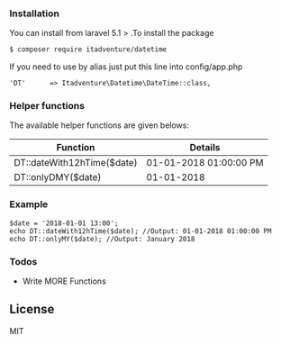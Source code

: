 
### Installation

You can install from laravel 5.1 > .To install the package

```sh
$ composer require itadventure/datetime
```

If you need to use by alias just put this line into config/app.php

```
'DT'      => Itadventure\Datetime\DateTime::class,
```

### Helper functions

The available helper functions are given belows:

| Function | Details |
| ------ | ------ |
| DT::dateWith12hTime($date) |  01-01-2018 01:00:00 PM |
| DT::onlyDMY($date) |  01-01-2018|


### Example
```
$date = '2018-01-01 13:00';
echo DT::dateWith12hTime($date); //Output: 01-01-2018 01:00:00 PM
echo DT::onlyMY($date); //Output: January 2018
```
### Todos

 - Write MORE Functions

License
----

MIT
